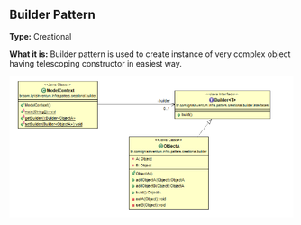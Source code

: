 ## Builder Pattern

**Type:** Creational

**What it is:**
Builder pattern is used to create instance of very complex object having telescoping constructor in easiest way.

![Singleton Pattern](./Builder%20Pattern.png?raw=true)